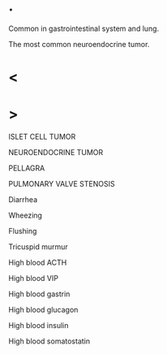 # .

Common in gastrointestinal system and lung.

The most common neuroendocrine tumor.

# <

# >

ISLET CELL TUMOR

NEUROENDOCRINE TUMOR

PELLAGRA

PULMONARY VALVE STENOSIS

Diarrhea

Wheezing

Flushing

Tricuspid murmur

High blood ACTH

High blood VIP

High blood gastrin

High blood glucagon

High blood insulin

High blood somatostatin
